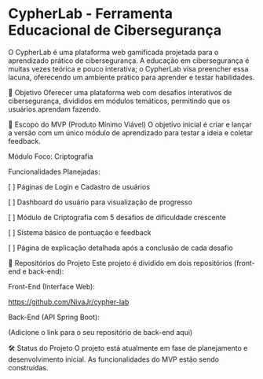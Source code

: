 # CypherLab - Ferramenta Educacional de Cibersegurança
O CypherLab é uma plataforma web gamificada projetada para o aprendizado prático de cibersegurança. A educação em cibersegurança é muitas vezes teórica e pouco interativa; o CypherLab visa preencher essa lacuna, oferecendo um ambiente prático para aprender e testar habilidades.

🎯 Objetivo
Oferecer uma plataforma web com desafios interativos de cibersegurança, divididos em módulos temáticos, permitindo que os usuários aprendam fazendo.

🚀 Escopo do MVP (Produto Mínimo Viável)
O objetivo inicial é criar e lançar a versão com um único módulo de aprendizado para testar a ideia e coletar feedback.

Módulo Foco: Criptografia

Funcionalidades Planejadas:

[ ] Páginas de Login e Cadastro de usuários

[ ] Dashboard do usuário para visualização de progresso

[ ] Módulo de Criptografia com 5 desafios de dificuldade crescente

[ ] Sistema básico de pontuação e feedback

[ ] Página de explicação detalhada após a conclusão de cada desafio

📂 Repositórios do Projeto
Este projeto é dividido em dois repositórios (front-end e back-end):

Front-End (Interface Web):

https://github.com/NivaJr/cypher-lab

Back-End (API Spring Boot):

(Adicione o link para o seu repositório de back-end aqui)

🛠️ Status do Projeto
O projeto está atualmente em fase de planejamento e desenvolvimento inicial. As funcionalidades do MVP estão sendo construídas.

